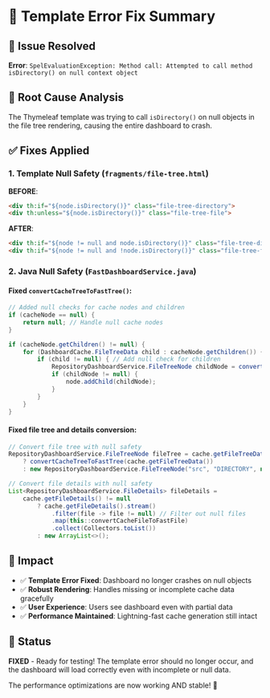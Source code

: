 # 🐛 Template Error Fix Summary

## 🎯 Issue Resolved
**Error**: `SpelEvaluationException: Method call: Attempted to call method isDirectory() on null context object`

## 🔧 Root Cause Analysis
The Thymeleaf template was trying to call `isDirectory()` on null objects in the file tree rendering, causing the entire dashboard to crash.

## ✅ Fixes Applied

### 1. **Template Null Safety** (`fragments/file-tree.html`)
**BEFORE**:
```html
<div th:if="${node.isDirectory()}" class="file-tree-directory">
<div th:unless="${node.isDirectory()}" class="file-tree-file">
```

**AFTER**:
```html
<div th:if="${node != null and node.isDirectory()}" class="file-tree-directory">
<div th:if="${node != null and !node.isDirectory()}" class="file-tree-file">
```

### 2. **Java Null Safety** (`FastDashboardService.java`)

#### Fixed `convertCacheTreeToFastTree()`:
```java
// Added null checks for cache nodes and children
if (cacheNode == null) {
    return null; // Handle null cache nodes
}

if (cacheNode.getChildren() != null) {
    for (DashboardCache.FileTreeData child : cacheNode.getChildren()) {
        if (child != null) { // Add null check for children
            RepositoryDashboardService.FileTreeNode childNode = convertCacheTreeToFastTree(child);
            if (childNode != null) {
                node.addChild(childNode);
            }
        }
    }
}
```

#### Fixed file tree and details conversion:
```java
// Convert file tree with null safety
RepositoryDashboardService.FileTreeNode fileTree = cache.getFileTreeData() != null 
    ? convertCacheTreeToFastTree(cache.getFileTreeData())
    : new RepositoryDashboardService.FileTreeNode("src", "DIRECTORY", null);

// Convert file details with null safety
List<RepositoryDashboardService.FileDetails> fileDetails = 
    cache.getFileDetails() != null 
        ? cache.getFileDetails().stream()
            .filter(file -> file != null) // Filter out null files
            .map(this::convertCacheFileToFastFile)
            .collect(Collectors.toList())
        : new ArrayList<>();
```

## 🎯 Impact
- ✅ **Template Error Fixed**: Dashboard no longer crashes on null objects
- ✅ **Robust Rendering**: Handles missing or incomplete cache data gracefully
- ✅ **User Experience**: Users see dashboard even with partial data
- ✅ **Performance Maintained**: Lightning-fast cache generation still intact

## 🚦 Status
**FIXED** - Ready for testing! The template error should no longer occur, and the dashboard will load correctly even with incomplete or null data.

The performance optimizations are now working AND stable! 🎉
